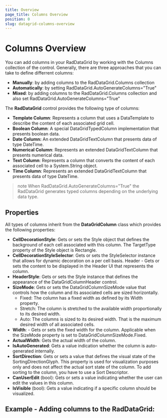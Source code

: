 ```yaml
---
title: Overview
page_title: Columns Overview
position: 0
slug: datagrid-columns-overview
---
```


# Columns Overview #

You can add columns in your RadDataGrid by working with the Columns collection of the control. Generally, there are three approaches that you can take to define differrent columns:

* **Manually**: by adding columns to the RadDataGrid.Columns collection
* **Automatically**: by setting RadDataGrid.AutoGenerateColumns="True"
* **Mixed**: by adding columns to the RadDataGrid.Columns collection and also set RadDataGrid.AutoGenerateColumns="True"

The **RadDataGrid** control provides the following type of columns:

* **Template Column**: Represents a column that uses a DataTemplate to describe the content of each associated grid cell.
* **Boolean Column**: A special DataGridTypedColumn implementation that presents boolean data.
* **Date Column:** An extended DataGridTextColumn that presents data of type DateTime. 
* **Numerical Column**: Represents an extended DataGridTextColumn that presents numerical data. 
* **Text Column**: Represents a column that converts the content of each associated cell to a System.String object.
* **Time Column**: Represents an extended DataGridTextColumn that presents data of type DateTime. 

>note When RadDataGrid.AutoGenerateColumns="True" the RadDataGrid generates typed columns depending on the underlying data type.

## Properties

All types of columns inherit from the **DataGridColumn** class which provides the following properties:

* **CellDecorationStyle**: Gets or sets the Style object that defines the background of each cell associated with this column. The TargetType property of the Style object is Rectangle.
* **CellDecorationStyleSelector**: Gets or sets the StyleSelector instance that allows for dynamic decoration on a per cell basis.
Header - Gets or sets the content to be displayed in the Header UI that represents the column.
* **HeaderStyle**: Gets or sets the Style instance that defines the appearance of the DataGridColumnHeader control.
* **SizeMode**: Gets or sets the DataGridColumnSizeMode value that controls how the column and its associated cells are sized horizontally.
  * Fixed: The column has a fixed width as defined by its Width property.
  * Stretch: The column is stretched to the available width proportionally to its desired width.
  * Auto: The columns is sized to its desired width. That is the maximum desired width of all associated cells.
* **Width**: - Gets or sets the fixed width for the column. Applicable when the SizeMode property is set to DataGridColumnSizeMode.Fixed.
* **ActualWidth**: Gets the actual width of the column.
* **IsAutoGenerated**: Gets a value indication whether the column is auto-generated internally.
* **SortDirection**: Gets or sets a value that defines the visual state of the SortingDirectionGlyph. This property is used for visualization purposes only and does not affect the actual sort state of the column. To add sorting to the column, you have to use a Sort Descriptor.
* **CanUserEdit** (bool): Gets or sets a value indicating whether the user can edit the values in this column.
* **IsVisible** (bool): Gets a value indicating if a specific column should be visualized.

## Example - Adding columns to the RadDataGrid:



